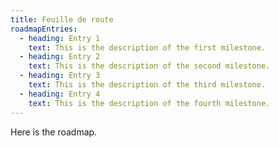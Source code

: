 ```yaml
---
title: Feuille de route
roadmapEntries:
  - heading: Entry 1
    text: This is the description of the first milestone.
  - heading: Entry 2
    text: This is the description of the second milestone.
  - heading: Entry 3
    text: This is the description of the third milestone.
  - heading: Entry 4
    text: This is the description of the fourth milestone.
---
```


Here is the roadmap.
